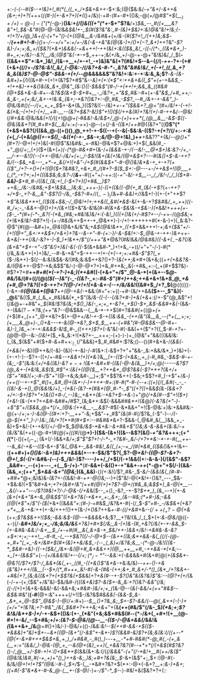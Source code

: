 +:-*(_-(_--#(*_$--+!&)+!_#(*(_((_+_/+$&+&++-_$+:&;(@($&:&_(-+"&*+*_/_-&++&(&+;+)+?(_+++(_((#-)(+-&+?+)(*(_()+/&)(-+#_-(#+_-#+(()&;-@(_+/_@_#$"+$(__$_)+/+)-@-)-($"(*(-_@-)__()&:+_(/()&(((+"(*+_-$+"$?&__/+)_$&_--_#((+___&?&"+!_$&-&"_#(@-@-(&!&*&$&!+-_$(#_($?&"&:_#-(&)+$&)+:&)_@&"&!+!&;(_-_+!+?_/+/_@_)&*+_((-(+*+"()-(+((@&__&-/&#&_+(+*_/&-(#_($?+!_/(++)&;&$_--/__(++#+!-#-__)()+-_/--+/+"+:+/_+-/&(-&-+&"&(_@(&-)+/()+$(-$?_&+)+*+?&"_-$?&)-/+;+;&_+/($&?(+&+_)_&&&(-_+_&_+_++!-+_+(&(_+:&(($&_&!_-((-/(*-_((&*&+_)-#+_+;+/&)--&?(__/&;(@$"&(-*-+_$_++-+;&(+/&_+/-@-+-@+"&!&)&/_/_$(__-((&&++$"+:&*_)&!_/(&-+__+/+-+!_-+)&)&"&(+?(#&!+$--&$-$(_(/_(-_++-_$?+$-(+#(+&+_((/_/+_-/$?&:&!(_&/_(-@&:-/(/&?+&-#-*-_&?&"&#&!&/_+(-+!_((_&_+?&_&(&)$?-@-@$"-$&&-*+(+/-*-@_&&&&&$"&?&!+:&:+-+:&:&_&;$?__-_&-(*&-&#+)+*(/_)((&+_#_-+(+!+(&?$?+#$"&_--&)+(+:(*$"+:++&+&((_$"+(+_-+&_&$_-+!++&)-*+&()&(&_&+_@&"_(&:()((-$&&$"(#-/-+(*+!+;&&_&_((#&#(@+$&+&-&_-#+--*&?&$(&+$-$+#+__-_/&?+_+"&$_#&:-#+*(+_-&"&$_/+#_++;-&_&-_+(+;&/_&+-+!&:&_(&+;-*&?()&?+:-@_#&_-$$?_--#_/&+-+-&&"_)-@&/&#()(--/(+_+_+_$_$+-&*(&_)(($?&!(--/&)+*+-+"($&&+?_@+"(#+/&!+-(-+!-&(*&;-(+!+(-(+/__+#-__--(&?+$&?-*&!_)$"+!()($(/++&(_#_)+?&!(+_/-#-++&_(-_-@&!(/_#+&&:_@&/&_&(+!(/_((_+!_@_@+(-#&*&!-*&/&$+/_@-(+)+++*(_(@__&__-&$-$((-@&(&&+?(#_#+#+$(*__&/+:+*(-++_)-@--(+(/_-&-((&*_/_++#_@((&?+"((__()$"(*(+&$+&$?(/((&&_@-((+()()_@_++!-+-$((--+(--&(-$&:&-(($?-_+(+?_/(/+:-*+:&(+*(*_/-*(+&(_@((+-+$()_-&((*(-+-_$&-+;&/_@-@+!&)_)++__+&&?$?$"+(&/_--@()+"(#+?_/-@+!+/+)&(-#(@$"&)&#&:_+-#&)-@&+$?_+_@&:+)+$(_&&(#_-+"_@(/+;_(+)($+(&+(_+)(-(*___@-#_&+#_$+$(&-/+*(&&&-+-/(-_-&!-__@+$+)&:&?-/+_-__/-*--&!()(--(++-@&/-/&/+(+:_/-$&!(&+(&(+!&/(@_+&$+?---#(&()+$-&-++?&/(--$&_+&---_+*-+_&(/+!(+&"-/+$(#(&&$+"-#-@()&)&*&-+_+-+?(+(($"_/+?-+()+(+!(@($+?&#&?_+&+_#_/(#+?-$($_$+:-@---*+-_/++&$+!(@___+(_(*_-+?+;+)+(((&$&;&;&?_-_/(__&___+-#((+"+/-++:((-_+"-_&!-*+$__--_/_/&!-/_/_)($+*_#-__&&)-__$+#_#-/((&(_(&;+!_(-$+?+)()+#&__)$?++&;_/&:-/&#&;+$+!&$&__)&;&:_+++-)(-((+((&((-@(+_#_(&(-+$?_(+-_++?+/+$-_+?-&__&"-$$?()-/&_-$&?-#+/_/($_--)_)($&_+#_-_&&)+/_/&$+!-)(+-(+"+*$?_+$"&)&&+*+!_(($(&_+_$&;-/_@&!+!+;++&((_&#(*&$_-&(+-&-+?_$&#&/_+_++)((-#_/+;-_-&&+-@()+)+/(&+!($_+&"&-&!&(_#-#(&+&-$&!&-+$&:-)(*_&&!+_+++(+-($-_-*(#+(-*-_&?(-(*&_(#&;+#&!&)&/+:(-&!_)(((+()&(+/-#$?+--/-+_+-/(@_$&;+(+!&*&!&!-#$?+!_(-(+*-/_#&_(*&++$++-+_@&*+)-)-/+!-*+++++#(*-&-)+)(_&:&?-@$"(#(@-*-*&#+)+*_@&*(@&+&/&"&;_+&$(@&!&*+_((+$_+&&+++!-*+;&+($&"+/-(+!(@+"_&+:++&$+/+&+)+?&-_-&-+"-#-(+:-)_/-&-$&!+:-$_@&-+-++-)&+++-&+&(-++(/&/-*&?+-_)-$_)+!&*+/$"(/+++"&*_@&?(#&!&*&/_@&#&)((-&_$+(_--$&?(/&(&+&"+$+-+"-/$"&!_)+)&(-&(-(_(*-$(&+&&#-*_)+!+&_-+((/+"+"-/-)-#(*(/&_&:&++(+)+)&/_--#-&-*&"+$-++--*+!_+_-(+($-$+;+:+#&-$"$?(_+*($-/&*+)-$(_(_--&:&(&$&-&!(#&;&:&$++&?()+?-(_&(++;&*_#+(&+&;((+_+(+&&?&-&/(@&+_+-@$?-*&;&$$"&/-)-@-@+?+)+&_#+*&;_&(-+#&_+:-(_+(#+$$?&)-#$?+?+#__++_#+#(*(____-+?-)_+&;_)(*+&_#((-(+&+"+/$"_@-&-*(+(&+--$_@-#&/_)&/(#+((/(@(_($(--)&"(-_-((&?-_+:-#&-$"(#+)++&;++&+_&+!&_+$_@_+&(+#_@+?&?((+$-++?+?(@-/+!+!(+&-&+-(--+/&/&_&!((&#+$_/+?_$(__@((((((-(-&+-_#__(@(&&*(@&?__++(@-+&(_-+&&:(#+"+:+((-+#-(&/++&&__($+--_$"&)(-_@__&"&(($_#_(_&_+_#&)&&(*_+$"(&_/&*-*((-(--(/&?+#-)+&(+&_+:(/+-$"(@_&$"+!(/_&_@+-+#&"+*_$(#&!$?&(&;+$()_)&(-_+;+_+-&?+_+$()-$+_&$-&&#+&(*-(&&-+-(&&_($?-*$?&;(++"&?_--@&$&&--(__&-*-++$(#+?_&&#(_+((@+_(+(_+$(#+_(++"_@+*&?+$(+-@+_+/&!-+-$-+((&:&&_-(++(&"(&__&_--(*+(__+;+;(+___&_@+)-_()+&---*-&(@-*&?_$+$_$__+*+-(*+#&"(#-@&$&--@-#+-&)-)_)&_+:+-+:&&&$-_&!_$_#-_((+++)$?+_(-&"&(-#(-&&(*+*+($"+?((_$-#-_+?_+_-(@_@-@--&:-_()&!+_($_+&_&:+!(*&?+-__+++;-(+)-)-)+_(@&"+"&&(((&&!&:(_(&_$(&$"+#($+#-_&_+#+$+:_/_-(/$"&&&)+$_#_#&#+:$?&;()--()(#+&+&-/(*&&(*-_(+&&(+-_&)(@++&/(-&)-(&)(-+-&)-/-#(&+:(*-*&$+?+"+"&&-_&:+&&/&*_)+)&)+(-(+-+!-)--$?+-((+/+-_#&--+&&+!+)(*&:_)&*__(+-(($-(+&&;_+_(-#_#&_-$&$-#-+-(&;_-$"(*&:&:(*+/+&((&)-&$?+-+!($&+-&_#+#-((_&(-@-_&(&__)+/+;_@(-----&?$?(@_&+-(*&!&_&$($_#$"+:(&(_+((@($__+?++&*_@$?&&(-$?+*+?(&+/+($"+"_#&)(*+;-#-/$"+"(@-+&;&;&#-__)+;$"+$$?&++(-$&;+$$?+#_(-+$"+/_&_-_)(*+*+((--+-+$"_#()+_&#_@+(&*-/-)+++*-#+:(#-#(*-#-(--+:((+)(/(_&#(-_-_-((&!-&-+()_@(&&!&/+)_-(*&(-(&?-*(#&*(@_#-*-_$"_(_(+?((_+&&_$(&-(&&+?+/+:-$+)$?+"+)&(()+#-/_--)&;_+&*+(&:-*&?+$-+&_-)+"_@(/+&(#--$"+!($+)(+&!-(&-(*+?++&#-_&#_#+/_#$?_(&;&*+:&$(-&&&#_#&*+!(&_@_)(-&?&(+"-)-+$"$"+/($&&_@+*(/+_(@&:(++&__-__&$?-#_$(-&*&&+"+!($-@&:_+_)&:+&&#&:-@(+-/+;+*-)-&(@-((#+:+?-__++"-*&;+$&"-+_#$"_(&_(#-#(/$?&_(-$"-)_--/(-___@-$(*+"_)-/-)&:_(&/+?(*+#(#+$+:-_-#&#&*_&+?-$&&-(_@&#_&(__)&&_+_-&)+$+&(-(+-+&!(/+/-@+$_$_@&/&$-*&+&:-&+#&+$"()&;&-&-&&+(&:&/-+(&_/&"&(+*+*((-@-#+!_#(@(+(*(*(#_/(@__+)-)($&-(&+!((&--&$?(&()_-+"&?&_+++;(*+"(*(*__(-()($+(_/-_+;($&+(/-)&&_+&/+;$"$"$?+!-/-*-_+?&#-_&/-/+?+*&:-*-+-#(__++---&_&(-+&--(($-_&+_-$"&(_@&+-_&&-#&!_&((_(+;-+_/(#(*&#_(($&(_)&++!&+-(__(++#+)+*()()&:-&+)&)_++_+&&*&(+--+-$&/$"$?(_$?-@+_&!-((@-*$?-&+?-@+!_$(*-(_/+:&#&_-$($--(-_$_/&!-)$?----_)_++/_/+$(/(-+!&&((+:-&-&-)(/(&$"-&$?_&&#+-_--(+)+---_+(__$-/+)-*__(#__-&&+(-&(()+-+"&&+_-++_(*-@+"+$(/-)(&&-(&&_+;(++*_$_+&&-&+"(@&;_)(&_&&)__-(_)(_+:&!(/$?_#&-_$-*&/-(_&&_(&(_(#-#-*+#_#+*_@+;&)&)&-_(&?+-(_(&&!-#_-++-@()&;-_-)+($"&!-@(*&!+-()&?_---_$&-+$&:&!(+$"&*_#+&+;+?+(&#+!&"(++#(@(_+)+?$?-@+/(#&_&;&$_$+)_&-@(*__--_&(/-++"---/$?(#&!+?_/-*_/-@&-(/+&_&($--_+()_-&?_-+-$?_$+*_)_(&_--+)(+-&(&+(+&+"&*-&_@&$$"((+&+?&(-*&*+_+:_&+;_(&--#&;(*+#-)&;-&&((@(*$"+/$"(-($(_+&+((&_&&"+:(#-)_-+#&$_/&?&*-#(-(/_$_-$"+#-_-/&$&+(+&?+*+__&-+&:_++(+-&/+++!()++(&-/_+()&?+_+&_+-#-((/+&_#+&--_$(/++(_+?-@($+&_(+*+;$?&$&++!($&;-&&:&$_-(@--_+&&&*&+&;$?__+?&!(&_/_(_$+(+:_&_-_@&/_@((-+-)(/-*__&#+)&/+;+_-/&;&/&/&__&+?&)+#+$(/&;_&-(+)&-(#_+&?(/&(+-+-&&_$-(+_-&_#&_-&&:_/-&+__$_/+-+#(#__&(_&+&-*_$&/++-)&&+/&!-+&#&-&-&?+$+:+;+;-++!__-#-#_-(_--+$&?_((/-/-@+$--(&++((&;&*+&&-&(_((/(-(@-+_#+"(_+_-&+/&#+$(#+(_&_)++&/&$_-(--_(_&)+/&?&;&__-(*-@-/&!(((&-*_$&#-+&)-((-+_($&/_/&*-&(@+#_&+&&++)(@__++__+#_-++&&-*(+&;--+_(+-(&&$"+*(--*_(+/&&&!&!+--$(/+;(*_/-*$"--_&&:+(-&&*&&+#(&+#(@(_+(&$&*-@&?(/$?+/$?-/_&&*(&(_+-_((#_-((+&()$"&*&-+_&:&/&)_--++_-*()-+&(&"&)+++/(&__(--$+/(*_#+++_&!-#(-&-(#&-(++;&+_#_&+/-*()_(&*_/+?&&+-+#&(+?_(&;&((&+?+(+$$?&(+$&*&(+?_+&*(#--+-$?()&"&(&?&)$"&:-*-$(@$?+(+/_(&(-/-+-(+;($&"+/&"&)-$&/&#-/(*((&+&)$?-&($+-&_&:+?()&?-&&"(/&;((-/(*+)+)&+&-&&&!-&(-&&+*&;+#&#-)&/+;+_(*(&-@--(*&(-&&/+(+*+"_#&$--&$&:_#&"(__(-#__(@+:&"++++(/+!($-/&?&$_#&&&(-(&&-$_&-_&*_+_@-$$"_@&$-)-@_/_/+:_#+)-*-$__()+?&_&;_$+-$?-&&/(--@(_&++(-(-)+(+/+"+!&?&;+?-#&"_/&(_$&#+?+++_&;_+&*+"+(&__(++(#&/$"(/&-_$_)(*&;+;$?&!&/&*+$-)+/_-+-&$+(()&:(+-_(*&"(+&;&$+#&$(#--(*-/&*(_+#+!(+__(@-#+!+-&/_--$+#&;+/+:_(&?-$-@&/(@--__-(($-/-@&+&&(/_&&!&*(*(&++&+_/&__@+#()+)&/-)-@&/+(()-/&*&:&!_--$(++#-&&-+$((_$-*&&&)+"&)+$+*-$-$_&+((@-(&*+"(/-&$"+-&*-)$?(*&&_#_-&)$?+(&;&(&:(/((+--*(@(+-&+#+++$&$+&_+_)_/+#&#_-_#()_)---+__-*+#-#&#(*-@_#(_-(+_&(__+:+"(&&/_)-@&-(@_+_--&(@+(&)_++)(_+&&?&?(#--+*+*(/(+&$(#$?&?()-/_@__+/-$_#-_+!+:()+$&*+$_(&&(&+:&:(/(_(/&&&"-(+"(/-*&!+__#(++/&($"(@&!&)&#_#(-+_+)+"()_)++&-&;_)&;+#+?&(&;_$-_&+(&$"+;_$+:(@-#(-&/&/_@+!+!+?$"(@&:-#-)_$+/_$-(__-*&#+?&?+$(*+:-@+(-&+?__+:_&-)+&+;((+#(-$"&*&+-#-&_@-(__+-($-@_/-)_+-/$"-*_$-_-)-#&!+&($&?+?+(_:_:
